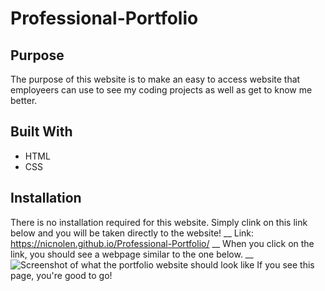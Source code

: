 # Professional-Portfolio

## Purpose
The purpose of this website is to make an easy to access website that employeers can use to see my coding projects as well as get to know me better.

## Built With
* HTML
* CSS

## Installation
There is no installation required for this website. Simply clink on this link below and you will be taken directly to the website! __
Link: https://nicnolen.github.io/Professional-Portfolio/ __
When you click on the link, you should see a webpage similar to the one below. __
![Screenshot of what the portfolio website should look like](https://user-images.githubusercontent.com/88728912/142080940-f986bc35-3389-4576-8220-10004f044ebd.png)
If you see this page, you're good to go!
